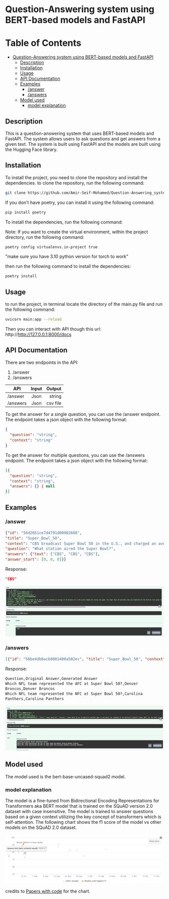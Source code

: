 # Question-Answering system using BERT-based models and FastAPI

# Table of Contents
- [Question-Answering system using BERT-based models and FastAPI](#question-answering-system-using-bert-based-models-and-fastapi)
  - [Description](#description)
  - [Installation](#installation)
  - [Usage](#usage)
  - [API Documentation](#api-documentation)
  - [Examples](#examples)
    - [/answer](#answer)
    - [/answers](#answers)
  - [Model used](#model-used)
    - [model explanation](#model-explanation)

## Description

This is a question-answering system that uses BERT-based models and FastAPI. The system allows users to ask questions and get answers from a given text. The
system is built using FastAPI and the models are built using the Hugging Face library.

## Installation

To install the project, you need to clone the repository and install the dependencies.
to clone the repository, run the following command:

```bash 
git clone https://github.com/Amir-Seif-Mohamed/Question-Answering_system.git
```

If you don't have poetry, you can install it using the following command:

```bash
pip install poetry
```

To install the dependencies, run the following command:

Note: If you want to create the virtual environment, within the project directory, run the following command:

```bash
poetry config virtualenvs.in-project true
```
"make sure you have 3.10 python version for torch to work"

then run the following command to install the dependencies:

```bash
poetry install
```



## Usage

to run the project, in terminal locate the directory of the main.py file and run the following command:

```bash
uvicorn main:app --reload
```
Then you can interact with API though this url:  http://http://127.0.0.1:8000/docs

## API Documentation
There are two endpoints in the API:
1. /answer
2. /answers

| API      | Input | Output     |
| ---------|:-----:| ----------:|
| /answer  | Json  | string     |
| /answers | Json  | csv file   |


To get the answer for a single question, you can use the /answer endpoint. The endpoint takes a json object with the following format:
```json
{
  "question": "string",
  "context": "string"
}
```
To get the answer for multiple questions, you can use the /answers endpoint. The endpoint takes a json object with the following format:
```json
[{
  "question": "string",
  "context": "string",
  "answers": {} | null
}]
```
## Examples

### /answer
```json
{"id": "56d2051ce7d4791d00902608", 
"title": "Super_Bowl_50", 
"context": "CBS broadcast Super Bowl 50 in the U.S., and charged an average of $5 million for a 30-second commercial during the game. The Super Bowl 50 halftime show was headlined by the British rock group Coldplay with special guest performers Beyoncé and Bruno Mars, who headlined the Super Bowl XLVII and Super Bowl XLVIII halftime shows, respectively. It was the third-most watched U.S. broadcast ever.", 
"question": "What station aired the Super Bowl?", 
"answers": {"text": ["CBS", "CBS", "CBS"], 
"answer_start": [0, 0, 0]}}
```

Response:
```json
"CBS"
```
![API response](src/API1_response.png)
### /answers
```json
[{"id": "56be4db0acb8001400a502ec", "title": "Super_Bowl_50", "context": "Super Bowl 50 was an American football game to determine the champion of the National Football League (NFL) for the 2015 season. The American Football Conference (AFC) champion Denver Broncos defeated the National Football Conference (NFC) champion Carolina Panthers 24–10 to earn their third Super Bowl title. The game was played on February 7, 2016, at Levi's Stadium in the San Francisco Bay Area at Santa Clara, California. As this was the 50th Super Bowl, the league emphasized the golden anniversary with various gold-themed initiatives, as well as temporarily suspending the tradition of naming each Super Bowl game with Roman numerals (under which the game would have been known as Super Bowl L), so that the logo could prominently feature the Arabic numerals 50.", "question": "Which NFL team represented the AFC at Super Bowl 50?", "answers": {"text": ["Denver Broncos", "Denver Broncos", "Denver Broncos"], "answer_start": [177, 177, 177]}},{"id": "56be4db0acb8001400a502ed", "title": "Super_Bowl_50", "context": "Super Bowl 50 was an American football game to determine the champion of the National Football League (NFL) for the 2015 season. The American Football Conference (AFC) champion Denver Broncos defeated the National Football Conference (NFC) champion Carolina Panthers 24–10 to earn their third Super Bowl title. The game was played on February 7, 2016, at Levi's Stadium in the San Francisco Bay Area at Santa Clara, California. As this was the 50th Super Bowl, the league emphasized the golden anniversary with various gold-themed initiatives, as well as temporarily suspending the tradition of naming each Super Bowl game with Roman numerals (under which the game would have been known as Super Bowl L), so that the logo could prominently feature the Arabic numerals 50.", "question": "Which NFL team represented the NFC at Super Bowl 50?", "answers": {"text": ["Carolina Panthers", "Carolina Panthers", "Carolina Panthers"], "answer_start": [249, 249, 249]}}]
```
Response:
```csv
Question,Original Answer,Generated Answer
Which NFL team represented the AFC at Super Bowl 50?,Denver Broncos,Denver Broncos
Which NFL team represented the NFC at Super Bowl 50?,Carolina Panthers,Carolina Panthers
```
![API response](src/API2_response.png)
## Model used
The model used is the bert-base-uncased-squad2 model.

### model explanation
The model is a fine-tuned from Bidirectional Encoding Representations for Transformers aka BERT model that is trained on the SQuAD version 2.0 dataset with case insensitive. The model is trained to answer questions based on a given context utilizing the key concept of transformers which is self-attention. The following chart shows the f1 score of the model vs other models on the SQuAD 2.0 dataset. 

![Chart](src/chart.png)

credits to [Papers with code](https://paperswithcode.com/sota/question-answering-on-squad-v2) for the chart.
